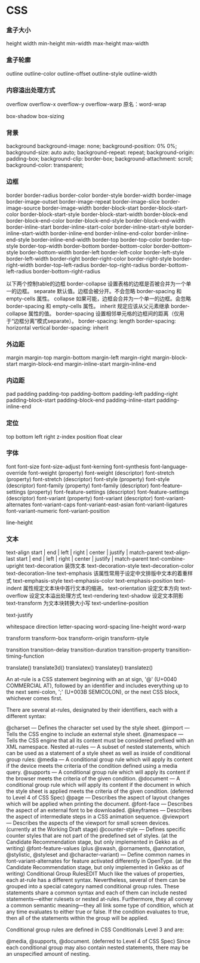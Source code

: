 CSS
===

### 盒子大小
height
width
min-height
min-width
max-height
max-width

### 盒子轮廓
outline
outline-color
outline-offset
outline-style
outline-width

### 内容溢出处理方式
overflow
overflow-x
overflow-y
overflow-warp 原名：word-wrap

box-shadow
box-sizing

### 背景
background
background-image: none;
background-position: 0% 0%;
background-size: auto auto;
background-repeat: repeat;
background-origin: padding-box;
background-clip: border-box;
background-attachment: scroll;
background-color: transparent;

### 边框
border
border-radius
border-color
border-style
border-width
border-image
border-image-outset
border-image-repeat
border-image-slice
border-image-source
border-image-width
border-block-start
border-block-start-color
border-block-start-style
border-block-start-width
border-block-end
border-block-end-color
border-block-end-style
border-block-end-width
border-inline-start
border-inline-start-color
border-inline-start-style
border-inline-start-width
border-inline-end
border-inline-end-color
border-inline-end-style
border-inline-end-width
border-top
border-top-color
border-top-style
border-top-width
border-bottom
border-bottom-color
border-bottom-style
border-bottom-width
border-left
border-left-color
border-left-style
border-left-width
border-right
border-right-color
border-right-style
border-right-width
border-top-left-radius
border-top-right-radius
border-bottom-left-radius
border-bottom-right-radius

以下两个控制table的边框
border-collapse 设置表格的边框是否被合并为一个单一的边框。
                separate	默认值。边框会被分开。不会忽略 border-spacing 和 empty-cells 属性。
                collapse	如果可能，边框会合并为一个单一的边框。会忽略 border-spacing 和 empty-cells 属性。
                inherit	    规定应该从父元素继承 border-collapse 属性的值。
border-spacing  设置相邻单元格的边框间的距离（仅用于“边框分离”模式separate）。
                border-spacing: length
                border-spacing: horizontal vertical
                border-spacing: inherit

### 外边距
margin
margin-top
margin-bottom
margin-left
margin-right
margin-block-start
margin-block-end
margin-inline-start
margin-inline-end

### 内边距
pad
padding
padding-top
padding-bottom
padding-left
padding-right
padding-block-start
padding-block-end
padding-inline-start
padding-inline-end

### 定位
top
bottom
left
right
z-index
position
float
clear


### 字体
font
font-size
font-size-adjust
font-kerning
font-synthesis
font-language-override
font-weight (property)
font-weight (descriptor)
font-stretch (property)
font-stretch (descriptor)
font-style (property)
font-style (descriptor)
font-family (property)
font-family (descriptor)
font-feature-settings (property)
font-feature-settings (descriptor)
font-feature-settings (descriptor)
font-variant (property)
font-variant (descriptor)
font-variant-alternates
font-variant-caps
font-variant-east-asian
font-variant-ligatures
font-variant-numeric
font-variant-position

line-height

### 文本
text-align start | end | left | right | center | justify | match-parent
text-align-last start | end | left | right | center | justify | match-parent
text-combine-upright 
text-decoration 装饰文本
text-decoration-style
text-decoration-color
text-decoration-line
text-emphasis 该属性常用于设定中文排版中文本的着重样式
text-emphasis-style
text-emphasis-color
text-emphasis-position
text-indent 属性规定文本块中首行文本的缩进。
text-orientation 设定文本方向
text-overflow 设定文本溢出处理方式
text-rendering
text-shadow 设定文本阴影
text-transform 为文本块转换大小写
text-underline-position

text-justify

whitespace
direction
letter-spacing
word-spacing
line-height
word-warp

transform
transform-box
<transform-function>
transform-origin
transform-style

transition
transition-delay
transition-duration
transition-property
transition-timing-function

translate()
translate3d()
translatex()
translatey()
translatez()

An at-rule is a CSS statement beginning with an at sign, '@' (U+0040 COMMERCIAL AT), followed by an identifier and includes everything up to the next semi-colon, ';' (U+003B SEMICOLON), or the next CSS block, whichever comes first.

There are several at-rules, designated by their identifiers, each with a different syntax:

@charset — Defines the character set used by the style sheet.
@import — Tells the CSS engine to include an external style sheet.
@namespace — Tells the CSS engine that all its content must be considered prefixed with an XML namespace.
Nested at-rules — A subset of nested statements, which can be used as a statement of a style sheet as well as inside of conditional group rules:
@media — A conditional group rule which will apply its content if the device meets the criteria of the condition defined using a media query.
@supports   — A conditional group rule which will apply its content if the browser meets the criteria of the given condition.
@document  — A conditional group rule which will apply its content if the document in which the style sheet is applied meets the criteria of the given condition. (deferred to Level 4 of CSS Spec)
@page — Describes the aspect of layout changes which will be applied when printing the document.
@font-face — Describes the aspect of an external font to be downloaded.
@keyframes  — Describes the aspect of intermediate steps in a CSS animation sequence.
@viewport  — Describes the aspects of the viewport for small screen devices. (currently at the Working Draft stage)
@counter-style — Defines specific counter styles that are not part of the predefined set of styles. (at the Candidate Recommendation stage, but only implemented in Gekko as of writing)
@font-feature-values (plus @swash, @ornaments, @annotation, @stylistic, @styleset and @character-variant)
— Define common names in font-variant-alternates for feature activated differently in OpenType. (at the Candidate Recommendation stage, but only implemented in Gekko as of writing)
Conditional Group RulesEDIT
Much like the values of properties, each at-rule has a different syntax. Nevertheless, several of them can be grouped into a special category named conditional group rules. These statements share a common syntax and each of them can include nested statements—either rulesets or nested at-rules. Furthermore, they all convey a common semantic meaning—they all link some type of condition, which at any time evaluates to either true or false. If the condition evaluates to true, then all of the statements within the group will be applied.

Conditional group rules are defined in CSS Conditionals Level 3 and are:

@media,
@supports,
@document. (deferred to Level 4 of CSS Spec)
Since each conditional group may also contain nested statements, there may be an unspecified amount of nesting.